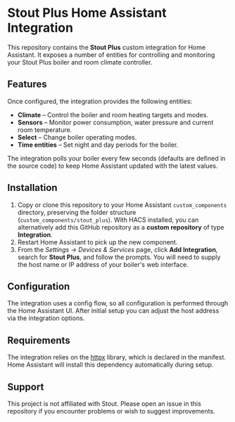 # Stout Plus Home Assistant Integration

This repository contains the **Stout Plus** custom integration for Home Assistant.  It exposes a number of entities for controlling and monitoring your Stout Plus boiler and room climate controller.

## Features

Once configured, the integration provides the following entities:

- **Climate** – Control the boiler and room heating targets and modes.
- **Sensors** – Monitor power consumption, water pressure and current room temperature.
- **Select** – Change boiler operating modes.
- **Time entities** – Set night and day periods for the boiler.

The integration polls your boiler every few seconds (defaults are defined in the source code) to keep Home Assistant updated with the latest values.

## Installation

1. Copy or clone this repository to your Home Assistant `custom_components` directory, preserving the folder structure (`custom_components/stout_plus`).  With HACS installed, you can alternatively add this GitHub repository as a **custom repository** of type **Integration**.
2. Restart Home Assistant to pick up the new component.
3. From the *Settings → Devices & Services* page, click **Add Integration**, search for **Stout Plus**, and follow the prompts.  You will need to supply the host name or IP address of your boiler's web interface.

## Configuration

The integration uses a config flow, so all configuration is performed through the Home Assistant UI.  After initial setup you can adjust the host address via the integration options.

## Requirements

The integration relies on the [httpx](https://www.python-httpx.org/) library, which is declared in the manifest.  Home Assistant will install this dependency automatically during setup.

## Support

This project is not affiliated with Stout.  Please open an issue in this repository if you encounter problems or wish to suggest improvements.